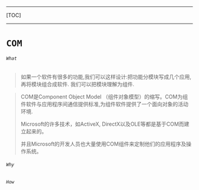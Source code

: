 ***
[TOC]
***

# `COM`
###### `What`

> 如果一个软件有很多的功能,我们可以这样设计:把功能分模块写成几个应用,再将模块组合成软件.
> 我们可以把模块理解为组件.

> COM是Component Object Model （组件对象模型）的缩写。COM为组件软件与应用程序间通信提供标准,为组件软件提供了一个面向对象的活动环境.
>
> Microsoft的许多技术，如ActiveX, DirectX以及OLE等都是基于COM而建立起来的。
>
> 并且Microsoft的开发人员也大量使用COM组件来定制他们的应用程序及操作系统。

###### `Why`



###### `How`
